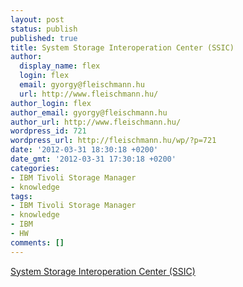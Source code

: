 ```yaml
---
layout: post
status: publish
published: true
title: System Storage Interoperation Center (SSIC)
author:
  display_name: flex
  login: flex
  email: gyorgy@fleischmann.hu
  url: http://www.fleischmann.hu/
author_login: flex
author_email: gyorgy@fleischmann.hu
author_url: http://www.fleischmann.hu/
wordpress_id: 721
wordpress_url: http://fleischmann.hu/wp/?p=721
date: '2012-03-31 18:30:18 +0200'
date_gmt: '2012-03-31 17:30:18 +0200'
categories:
- IBM Tivoli Storage Manager
- knowledge
tags:
- IBM Tivoli Storage Manager
- knowledge
- IBM
- HW
comments: []
---
```

<p><a href="http://www-03.ibm.com/systems/support/storage/ssic/">System Storage Interoperation Center (SSIC)</a></p>
